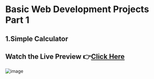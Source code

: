 # Basic Web Development Projects Part 1

## 1.Simple Calculator

## Watch the Live Preview 👉[Click Here](https://github.com/SorcererChiragsingh/Web-Development-Projects/blob/main/1-Simple_Calculator/index.html)
![image](https://github.com/SorcererChiragsingh/Web-Development-Projects/blob/main/1-Simple_Calculator/Preview.png)

